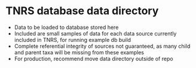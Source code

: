 # TNRS database data directory
* Data to be loaded to database stored here
* Included are small samples of data for each data source currently included in TNRS, for running example db build
* Complete referential integrity of sources not guaranteed, as many child and parent taxa will be missing from these examples
* For production, recommend move data directory outside of repo